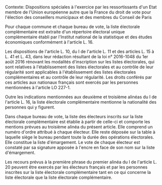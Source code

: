 Contexte: Dispositions spéciales à l'exercice par les ressortissants d'un Etat membre de l'Union européenne autre que la France du droit de vote pour l'élection des conseillers municipaux et des membres du Conseil de Paris

Pour chaque commune et chaque bureau de vote, la liste électorale complémentaire est extraite d'un répertoire électoral unique complémentaire établi par l'Institut national de la statistique et des études économiques conformément à l'article L. 16.

Les dispositions de l'article L. 10, du I de l'article L. 11 et des articles L. 15 à L. 41 et L. 43, dans leur rédaction résultant de la loi n° 2016-1048 du 1er août 2016 rénovant les modalités d'inscription sur les listes électorales, qui sont relatives à l'établissement des listes électorales et au contrôle de leur régularité sont applicables à l'établissement des listes électorales complémentaires et au contrôle de leur régularité. Les droits conférés par ces articles aux nationaux français sont exercés par les personnes mentionnées à l'article LO 227-1.

Outre les indications mentionnées aux deuxième et troisième alinéas du I de l'article L. 16, la liste électorale complémentaire mentionne la nationalité des personnes qui y figurent.

Dans chaque bureau de vote, la liste des électeurs inscrits sur la liste électorale complémentaire est établie à partir de celle-ci et comporte les mentions prévues au troisième alinéa du présent article. Elle comprend un numéro d'ordre attribué à chaque électeur. Elle reste déposée sur la table à laquelle siège le bureau pendant toute la durée des opérations électorales. Elle constitue la liste d'émargement. Le vote de chaque électeur est constaté par sa signature apposée à l'encre en face de son nom sur la liste d'émargement.

Les recours prévus à la première phrase du premier alinéa du I de l'article L. 20 peuvent être exercés par les électeurs français et par les personnes inscrites sur la liste électorale complémentaire tant en ce qui concerne la liste électorale que la liste électorale complémentaire.